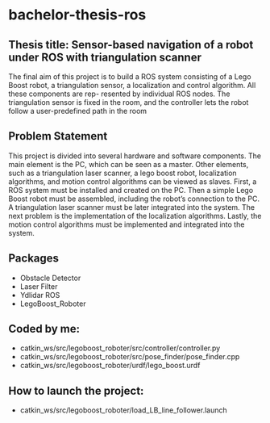 # bachelor-thesis-ros
## Thesis title: Sensor-based navigation of a robot under ROS with triangulation scanner

The final aim of this project is to build a ROS system consisting of a Lego Boost robot,
a triangulation sensor, a localization and control algorithm. All these components are rep-
resented by individual ROS nodes. The triangulation sensor is fixed in the room, and the
controller lets the robot follow a user-predefined path in the room




## Problem Statement
This project is divided into several hardware and software components. The main element
is the PC, which can be seen as a master. Other elements, such as a triangulation laser
scanner, a lego boost robot, localization algorithms, and motion control algorithms can be
viewed as slaves.
First, a ROS system must be installed and created on the PC. Then a simple Lego Boost
robot must be assembled, including the robot’s connection to the PC. A triangulation laser
scanner must be later integrated into the system. The next problem is the implementation
of the localization algorithms. Lastly, the motion control algorithms must be implemented
and integrated into the system.

## Packages
  - Obstacle Detector
  - Laser Filter
  - Ydlidar ROS
  - LegoBoost_Roboter
  
  
## Coded by me:
  - catkin_ws/src/legoboost_roboter/src/controller/controller.py
  - catkin_ws/src/legoboost_roboter/src/pose_finder/pose_finder.cpp
  - catkin_ws/src/legoboost_roboter/urdf/lego_boost.urdf
  
## How to launch the project:
  - catkin_ws/src/legoboost_roboter/load_LB_line_follower.launch
  
